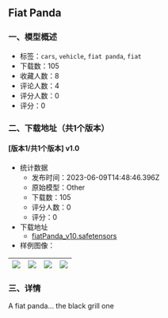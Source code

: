 ## Fiat Panda
### 一、模型概述

- 标签：`cars`, `vehicle`, `fiat panda`, `fiat`
- 下载数：105
- 收藏人数：8
- 评论人数：4
- 评分人数：0
- 评分：0

### 二、下载地址（共1个版本）

#### [版本1/共1个版本] v1.0

- 统计数据
  - 发布时间：2023-06-09T14:48:46.396Z
  - 原始模型：Other
  - 下载数：105
  - 评分人数：0
  - 评分：0
- 下载地址
  - [fiatPanda_v10.safetensors](https://civitai.com/api/download/models/92461)
- 样例图像：

| <img src="https://image.civitai.com/xG1nkqKTMzGDvpLrqFT7WA/aaa0e427-39dc-4d39-b88b-3244d19d9ca0/width=450/1085095.jpeg" /> | <img src="https://image.civitai.com/xG1nkqKTMzGDvpLrqFT7WA/026da71a-0d61-441c-940c-fbd8e5da5319/width=450/1085096.jpeg" /> | <img src="https://image.civitai.com/xG1nkqKTMzGDvpLrqFT7WA/04ae7e38-1ffa-4320-b0eb-a1af4d525e85/width=450/1085216.jpeg" /> | <img src="https://image.civitai.com/xG1nkqKTMzGDvpLrqFT7WA/b87e9707-b1d3-41b0-a516-f012a96b01b3/width=450/1085215.jpeg" /> |
| ---- | ---- | ---- | ---- |


### 三、详情
<p>A fiat panda... the black grill one</p>